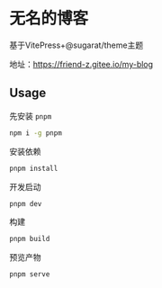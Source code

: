 # 无名的博客
基于VitePress+@sugarat/theme主题

地址：https://friend-z.gitee.io/my-blog

## Usage
先安装 `pnpm`

```sh
npm i -g pnpm
```

安装依赖
```sh
pnpm install
```

开发启动
```sh
pnpm dev
```

构建
```sh
pnpm build
```

预览产物
```sh
pnpm serve
```